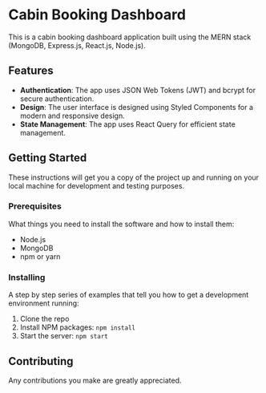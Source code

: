 # Cabin Booking Dashboard

This is a cabin booking dashboard application built using the MERN stack (MongoDB, Express.js, React.js, Node.js).

## Features

- **Authentication**: The app uses JSON Web Tokens (JWT) and bcrypt for secure authentication.
- **Design**: The user interface is designed using Styled Components for a modern and responsive design.
- **State Management**: The app uses React Query for efficient state management.

## Getting Started

These instructions will get you a copy of the project up and running on your local machine for development and testing purposes.

### Prerequisites

What things you need to install the software and how to install them:

- Node.js
- MongoDB
- npm or yarn

### Installing

A step by step series of examples that tell you how to get a development environment running:

1. Clone the repo
2. Install NPM packages: `npm install`
3. Start the server: `npm start`

## Contributing

Any contributions you make are greatly appreciated.
